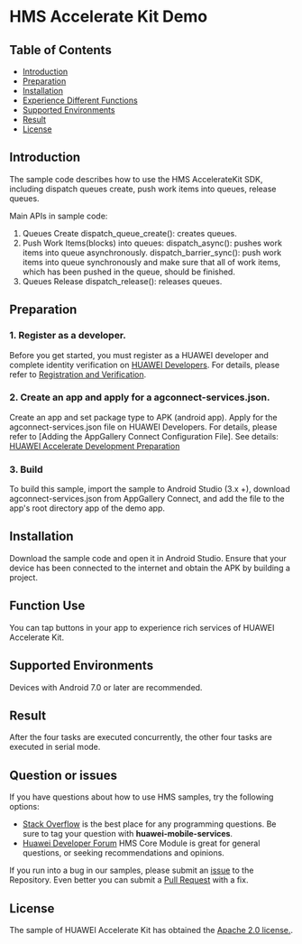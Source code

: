 # HMS Accelerate Kit Demo


## Table of Contents

 * [Introduction](#introduction)
 * [Preparation](#preparation)
 * [Installation](#installation)
 * [Experience Different Functions](#function-use)
 * [Supported Environments](#supported-environments)
 * [Result](#result)
 * [License](#license)


## Introduction
The sample code describes how to use the HMS AccelerateKit SDK, including dispatch queues create, push work items into queues, release queues.
    
Main APIs in sample code:
1. Queues Create
dispatch_queue_create(): creates queues.
2. Push Work Items(blocks) into queues:
dispatch_async(): pushes work items into queue asynchronously.
dispatch_barrier_sync(): push work items into queue synchronously and make sure that all of work items, which has been pushed in the queue, should be finished.
3. Queues Release
dispatch_release(): releases queues.

## Preparation
### 1. Register as a developer.
Before you get started, you must register as a HUAWEI developer and complete identity verification on [HUAWEI Developers](https://developer.huawei.com/consumer/en/). For details, please refer to [Registration and Verification](https://developer.huawei.com/consumer/en/doc/start/10104).
### 2. Create an app and apply for a agconnect-services.json.
Create an app and set package type to APK (android app). Apply for the agconnect-services.json file on HUAWEI Developers. For details, please refer to [Adding the AppGallery Connect Configuration File].
See details: [HUAWEI Accelerate Development Preparation](hhttps://developer.huawei.com/consumer/en/doc/development/HMSCore-Guides/introduction-0000001050980807)
### 3. Build
To build this sample, import the sample to Android Studio (3.x +), download agconnect-services.json from AppGallery Connect, and add the file to the app's root directory app of the demo app.

## Installation
Download the sample code and open it in Android Studio. Ensure that your device has been connected to the internet and obtain the APK by building a project.

## Function Use
You can tap buttons in your app to experience rich services of HUAWEI Accelerate Kit.

## Supported Environments
Devices with Android 7.0 or later are recommended.

## Result
After the four tasks are executed concurrently, the other four tasks are executed in serial mode.

## Question or issues
If you have questions about how to use HMS samples, try the following options:
- [Stack Overflow](https://stackoverflow.com/questions/tagged/huawei-mobile-services) is the best place for any programming questions. Be sure to tag your question with 
**huawei-mobile-services**.
- [Huawei Developer Forum](https://forums.developer.huawei.com/forumPortal/en/home?fid=0101187876626530001) HMS Core Module is great for general questions, or seeking recommendations and opinions.

If you run into a bug in our samples, please submit an [issue](https://github.com/HMS-Core/hms-accelerate-demo/issues) to the Repository. Even better you can submit a [Pull Request](https://github.com/HMS-Core/hms-accelerate-demo/pulls) with a fix.

## License
The sample of HUAWEI Accelerate Kit has obtained the [Apache 2.0 license.](http://www.apache.org/licenses/LICENSE-2.0).
